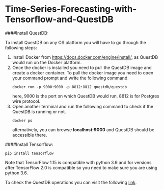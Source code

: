 # Time-Series-Forecasting-with-Tensorflow-and-QuestDB

####Install QuestDB:

To install QuestDB on any OS platform you will have to go through the following steps:
1. Install Docker from https://docs.docker.com/engine/install/, as QuestDB would run on the Docker platform.
2. Once the docker is installed you need to pull the QuestDB image and create a docker container. To pull the docker image you need to open your command prompt and write the following command:
    ```
    docker run -p 9000:9000 -p 8812:8812 questdb/questdb
    ```
    here, 9000 is the port on which QuestDB would run, 8812 is for Postgres wire protocol. 
3. Open another terminal and run the following command to check if the QuestDB is running or not.
    ```
    docker ps
    ```
    alternatively, you can browse **localhost:9000** and QuestDB should be accessible there. 
    
####Install Tensorflow:
```
pip install tensorflow
```
Note that TensorFlow 1.15 is compatible with python 3.6 and for versions after TensorFlow 2.0 is compatible so you need to make sure you are using python 3.6. 

To check the QuestDB operations you can visit the following [link](https://tutswiki.com/setup-access-questdb-python-notebook/).
